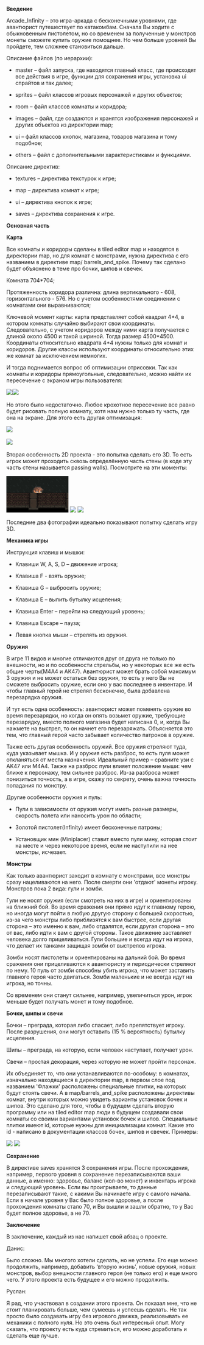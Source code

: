 ﻿**Введение**

Arcade_Infinity – это игра-аркада с бесконечными уровнями, где авантюрист путешествует по катакомбам. Сначала Вы ходите с обыкновенным пистолетом, но со временем за полученные у монстров монеты сможете купить оружие помощнее. Но чем больше уровней Вы пройдете, тем сложнее становиться дальше.

Описание файлов (по иерархии):

- master – файл запуска, где находятся главный класс, где происходят все действия в игре, функции для сохранения игры, установка ui спрайтов и так далее;

- sprites – файл классов игровых персонажей и других объектов;

- room – файл классов комнаты и коридора; 

- images – файл, где создаются и хранятся изображения персонажей и других объектов из директории map;

- ui – файл классов кнопок, магазина, товаров магазина и тому подобное;

- others – файл с дополнительными характеристиками и функциями.

Описание директив:

- textures – директива текстурок к игре;

- map – директива комнат к игре;

- ui – директива кнопок к игре;

- saves – директива сохранения к игре.

**Основная часть**

**Карта**

Все комнаты и коридоры сделаны в tiled editor map и находятся в директории map, но для комнат с монстрами, нужна директива с его названием в директиве map/ barrels\_and\_spike. Почему так сделано будет объяснено в теме про бочки, шипов и свечек.

Комната 704\*704;

Протяженность коридора различна: длина вертикального - 608, горизонтального - 576. Но с учетом особенностями соединении с комнатами они выравниваются;

Ключевой момент карты: карта представляет собой квадрат 4\*4, в котором комнаты случайно выбирают свои координаты. Следовательно, с учетом коридоров между ними карта получается с длиной около 4500 и такой шириной. Тогда размер 4500\*4500. Координаты относительно квадрата 4\*4 нужны только для комнат и коридоров. Другие классы используют координаты относительно этих же комнат за исключением немногих.

И тогда поднимается вопрос об оптимизации отрисовки. Так как комнаты и коридоры прямоугольные, следовательно, можно найти их пересечение с экраном игры пользователя:

![](Картинки%20для%20readme/Aspose.Words.84858e6b-afc3-41ef-b2aa-0d1364c64585.001.png)![](Картинки%20для%20readme/Aspose.Words.84858e6b-afc3-41ef-b2aa-0d1364c64585.002.png)

Но этого было недостаточно. Любое крохотное пересечение все равно будет рисовать полную комнату, хотя нам нужно только ту часть, где она на экране. Для этого есть другая оптимизация:

![](Картинки%20для%20readme/Aspose.Words.84858e6b-afc3-41ef-b2aa-0d1364c64585.003.png)

![](Картинки%20для%20readme/Aspose.Words.84858e6b-afc3-41ef-b2aa-0d1364c64585.004.png)

Вторая особенность 2D проекта - это попытка сделать его 3D. То есть игрок может проходить сквозь определённую часть стены (в коде эту часть стены называется passing walls). Посмотрите на эти моменты:

![](Картинки%20для%20readme/Aspose.Words.84858e6b-afc3-41ef-b2aa-0d1364c64585.005.png) ![](Картинки%20для%20readme/Aspose.Words.84858e6b-afc3-41ef-b2aa-0d1364c64585.006.png) ![](Картинки%20для%20readme/Aspose.Words.84858e6b-afc3-41ef-b2aa-0d1364c64585.007.png)

Последние два фотографии идеально показывают попытку сделать игру 3D.

**Механика игры**

Инструкция клавиш и мышки:

- Клавиши W, A, S, D – движение игрока;

- Клавиша F - взять оружие;

- Клавиша G – выбросить оружие;

- Клавиша E – выпить бутылку исцеления;

- Клавиша Enter – перейти на следующий уровень;

- Клавиша Escape – пауза;

- Левая кнопка мыши – стрелять из оружия.

**Оружия**

В игре 11 видов и многие отличаются друг от друга не только по внешности, но и по особенности стрельбы, но у некоторых все же есть общие черты(M4A4 и AК47). Авантюрист может брать собой максимум 3 оружия и не может остаться без оружия, то есть у него Вы не сможете выбросить оружие, если оно у вас последнее в инвентаре. И чтобы главный герой не стрелял бесконечно, была добавлена перезарядка оружия. 

И тут есть одна особенность: авантюрист может поменять оружие во время перезарядки, но когда он опять возьмет оружие, требующие перезарядку, вместо полного магазина будет написана 0, и, когда Вы нажмете на выстрел, то он начнет его перезаряжать. Объясняется это тем, что главный герой часто забывает количество патронов в оружие. 

Также есть другая особенность оружий. Все оружия стреляют туда, куда указывает мышка. И у оружия есть разброс, то есть пуля может откланяться от места назначения. Идеальный пример – сравните узи с AK47 или М4А4. Также на разброс пули влияет положение мыши: чем ближе к персонажу, тем сильнее разброс. Из-за разброса может понизиться точность, а в игре, скажу по секрету, очень важна точность попадания по монстру.

Другие особенности оружия и пуль:

- Пули в зависимости от оружия могут иметь разные размеры, скорость полета или наносить урон по области;

- Золотой пистолет(Infinity) имеет бесконечные патроны;

- Установщик мин (Miniplacer) ставит вместо пули мину, которая стоит на месте и через некоторое время, если не наступили на нее монстры, исчезает.


**Монстры**

Как только авантюрист заходит в комнату с монстрами, все монстры сразу нацеливаются на него. После смерти они 'отдают' монеты игроку. Монстров пока 2 вида: гули и зомби. 

Гули не носят оружия (если смотреть на них в игре) и ориентированы на ближний бой. Во время сражения они прямо идут к главному герою, но иногда могут пойти в любую другую сторону с большей скоростью, из-за чего монстры либо приблизятся к вам быстрее, если другая сторона – это именно к вам, либо отдалятся, если другая сторона – это от вас, либо идти к вам с другой стороны. Такое движение заставляет человека долго прицеливаться. Гули большие и всегда идут на игрока, что делает их танками защищая зомби от выстрелов игрока.

Зомби носят пистолеты и ориентированы на дальний бой. Во время сражения они прицеливаются к авантюристу и периодически стреляют по нему. 10 пуль от зомби способны убить игрока, что может заставить главного героя часто двигаться. Зомби маленькие и не всегда идут на игрока, но точны.

Со временем они станут сильнее, например, увеличиться урон, игрок меньше будет получать монет и тому подобное.

**Бочки, шипы и свечи**

Бочки – преграда, которая либо спасает, либо препятствует игроку. После разрушения, они могут оставить (15 % вероятность) бутылку исцеления.

Шипы – преграда, на которую, если человек наступает, получает урон.

Свечи – простая декорация, через которую не может пройти персонаж.

Их объединяет то, что они устанавливаются по-особому: в комнатах, изначально находящиеся в директории map, в первом слое под названием 'Флажки' расположены специальные плитки, на которых будут стоять свечи. А в map/barrels\_and\_spike расположены директивы комнат, внутри которых можно увидеть варианты установок бочек и шипов. Это сделано для того, чтобы в будущем сделать вторую программу или на tiled editor map люди в будущем создавали свои комнаты со своими вариантами установок бочек и шипов. Специальные плитки имеют id, которые нужны для инициализации комнат. Какие это id - написано в документации классов бочек, шипов и свечек. Примеры:

![](Картинки%20для%20readme/Aspose.Words.84858e6b-afc3-41ef-b2aa-0d1364c64585.008.png) ![](Картинки%20для%20readme/Aspose.Words.84858e6b-afc3-41ef-b2aa-0d1364c64585.009.png)

**Сохранение**

В директиве saves хранятся 3 сохранения игры. После прохождения, например, первого уровня в сохранение перезаписываются ваши данные, а именно: здоровье, баланс (кол-во монет) и инвентарь игрока и следующий уровень. Если вы проигрываете, то данные перезаписывают такие, с какими Вы начинаете игру с самого начала. Если в начале уровня у Вас было полное здоровье, а после прохождения комнаты стало 70, и Вы вышли и зашли обратно, то у Вас будет полное здоровье, а не 70.

**Заключение**

В заключение, каждый из нас напишет свой абзац о проекте.

Данис:

Было сложно. Мы многого хотели сделать, но не успели. Его еще можно продолжить, например, добавить ‘вторую жизнь’, новые оружия, новых монстров, выбор внешности главного героя (не только его) и еще много чего. У этого проекта есть будущее и его можно продолжить.


Руслан:

Я рад, что участвовал в создании этого проекта. Он показал мне, что не стоит планировать больше, чем сумеешь и успеешь сделать. Не так просто было создавать игру без игрового движка, реализовывать ее механики с полного нуля. Но это очень был интересный опыт. Могу сказать, что проекту есть куда стремиться, его можно доработать и сделать еще лучше.
